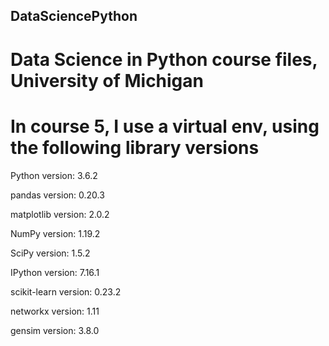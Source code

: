 ## DataSciencePython
# Data Science in Python course files, University of Michigan

# In course 5, I use a virtual env, using the following library versions

Python version: 3.6.2

pandas version: 0.20.3

matplotlib version: 2.0.2

NumPy version: 1.19.2

SciPy version: 1.5.2

IPython version: 7.16.1

scikit-learn version: 0.23.2

networkx version: 1.11

gensim version: 3.8.0
